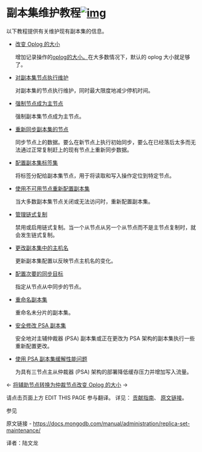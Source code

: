 # 副本集维护教程[![img](https://www.mongodb.com/docs/manual/assets/link.svg)](https://www.mongodb.com/docs/manual/administration/replica-set-maintenance/#replica-set-maintenance-tutorials)

以下教程提供有关维护现有副本集的信息。

- [改变 Oplog 的大小](https://www.mongodb.com/docs/manual/tutorial/change-oplog-size/)

  增加记录操作的[oplog的大小。](https://www.mongodb.com/docs/manual/reference/glossary/#std-term-oplog)在大多数情况下，默认的 oplog 大小就足够了。

- [对副本集节点执行维护](https://www.mongodb.com/docs/manual/tutorial/perform-maintence-on-replica-set-members/)

  对副本集的节点执行维护，同时最大限度地减少停机时间。

- [强制节点成为主节点](https://www.mongodb.com/docs/manual/tutorial/force-member-to-be-primary/)

  强制副本集节点成为主节点。

- [重新同步副本集的节点](https://www.mongodb.com/docs/manual/tutorial/resync-replica-set-member/)

  同步节点上的数据。要么在新节点上执行初始同步，要么在已经落后太多而无法通过正常复制赶上的现有节点上重新同步数据。

- [配置副本集标签集](https://www.mongodb.com/docs/manual/tutorial/configure-replica-set-tag-sets/)

  将标签分配给副本集节点，用于将读取和写入操作定位到特定节点。

- [使用不可用节点重新配置副本集](https://www.mongodb.com/docs/manual/tutorial/reconfigure-replica-set-with-unavailable-members/)

  当大多数副本集节点关闭或无法访问时，重新配置副本集。

- [管理链式复制](https://www.mongodb.com/docs/manual/tutorial/manage-chained-replication/)

  禁用或启用链式复制。当一个从节点从另一个从节点而不是主节点复制时，就会发生链式复制。

- [更改副本集中的主机名](https://www.mongodb.com/docs/manual/tutorial/change-hostnames-in-a-replica-set/)

  更新副本集配置以反映节点主机名的变化。

- [配置次要的同步目标](https://www.mongodb.com/docs/manual/tutorial/configure-replica-set-secondary-sync-target/)

  指定从节点从中同步的节点。

- [重命名副本集](https://www.mongodb.com/docs/manual/tutorial/rename-unsharded-replica-set/)

  重命名未分片的副本集。

- [安全修改 PSA 副本集](https://www.mongodb.com/docs/manual/tutorial/modify-psa-replica-set-safely/)

  安全地对主辅仲裁器 (PSA) 副本集或正在更改为 PSA 架构的副本集执行一些重新配置更改。

- [使用 PSA 副本集缓解性能问题](https://www.mongodb.com/docs/manual/tutorial/mitigate-psa-performance-issues/)

  为具有三节点主从仲裁器 (PSA) 架构的部署降低缓存压力并增加写入流量。

←  [将辅助节点转换为仲裁节点](https://www.mongodb.com/docs/manual/tutorial/convert-secondary-into-arbiter/)[改变 Oplog 的大小](https://www.mongodb.com/docs/manual/tutorial/change-oplog-size/) →

请点击页面上方 EDIT THIS PAGE 参与翻译。
详见：
[贡献指南]( https://github.com/JinMuInfo/MongoDB-Manual-zh/blob/master/CONTRIBUTING.md )、
[原文链接](  https://docs.mongodb.com/manual/administration/replica-set-maintenance/  )。

 参见

原文链接 - https://docs.mongodb.com/manual/administration/replica-set-maintenance/ 

译者：陆文龙

